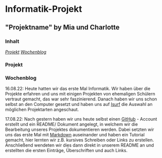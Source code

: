 # Informatik-Projekt

## "Projektname" by Mia und Charlotte

### Inhalt

[_Projekt_](#pro)
[_Wochenblog_](#blog)

### Projekt <a name="pro"></a> 

### Wochenblog <a name="blog"></a> 
16.08.22: Heute hatten wir das erste Mal Informatik. Wir haben über die Projekte erfahren und uns mit einigen Projekten von ehemaligen Schülern vertraut gemacht, das war sehr faszinierend. Danach haben wir uns schon selbst an den Computer gesetzt und haben uns auf [Isurf](https://isurfstormarn.de/iserv/file/-/Groups/kurs.informatik.12bfgcd/Github_Wege_durch_Informatik.txt?show=true) die Auswahl an möglichen Projektarten angeschaut.

17.08.22: Nach gestern haben wir uns heute selbst einen [GitHub](www.github.com) - Account erstellt und ein README/ Dokument angelegt, in welchem wir die Bearbeitung unseres Projektes dokumentieren werden. Dabei setzten wir uns das erste Mal mit [Markdown](https://www.markdowntutorial.com/) auseinander und haben ein Tutorial gemacht, hier lernten wir z.B. kursives Schreiben oder Links zu erstellen. Anschließend wendeten wir dies dann direkt in unserem README an und erstellten die ersten Einträge, Überschriften und auch Links.
